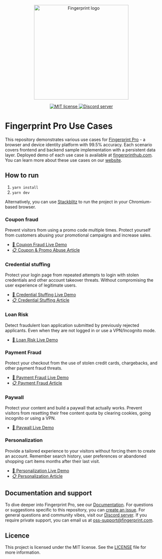<p align="center">
  <a href="https://fingerprint.com">
    <picture>
     <source media="(prefers-color-scheme: dark)" srcset="https://fingerprintjs.github.io/home/resources/logo_light.svg" />
     <source media="(prefers-color-scheme: light)" srcset="https://fingerprintjs.github.io/home/resources/logo_dark.svg" />
     <img src="https://fingerprintjs.github.io/home/resources/logo_dark.svg" alt="Fingerprint logo" width="312px" />
   </picture>
  </a>
</p>
<p align="center">
  <a href="https://opensource.org/licenses/MIT">
    <img src="https://img.shields.io/:license-mit-blue.svg" alt="MIT license">
  </a>
  <a href="https://discord.gg/39EpE2neBg">
    <img src="https://img.shields.io/discord/852099967190433792?style=logo&label=Discord&logo=Discord&logoColor=white" alt="Discord server">
  </a>
</p>

# Fingerprint Pro Use Cases

This repository demonstrates various use cases for [Fingerprint Pro](https://fingerprint.com) - a browser and device identity platform with 99.5% accuracy. Each scenario covers frontend and backend sample implementation with a persistent data layer. Deployed demo of each use case is available at [fingerprinthub.com](https://fingerprinthub.com/).
You can learn more about these use cases on our [website](https://fingerprint.com/use-cases).

## How to run

1. `yarn install`
2. `yarn dev`

Alternatively, you can use [Stackblitz](https://stackblitz.com/edit/nextjs-dmv5c7) to run the project in your Chromium-based browser.

### Coupon fraud

Prevent visitors from using a promo code multiple times. Protect yourself from customers abusing your promotional campaigns and increase sales.

- [🍿 Coupon Fraud Live Demo](https://fingerprinthub.com/coupon-fraud)
- [📋 Coupon & Promo Abuse Article](https://fingerprint.com/use-cases/coupon-promo-abuse/)

### Credential stuffing

Protect your login page from repeated attempts to login with stolen credentials and other account takeover threats. Without compromising the user experience of legitimate users.

- [🍿 Credential Stuffing Live Demo](https://fingerprinthub.com/credential-stuffing)
- [📋 Credential Stuffing Article](https://fingerprint.com/use-cases/credential-stuffing/)

### Loan Risk

Detect fraudulent loan application submitted by previously rejected applicants. Even when they are not logged in or use a VPN/Incognito mode.

- [🍿 Loan Risk Live Demo](https://fingerprinthub.com/loan-risk)

### Payment Fraud

Protect your checkout from the use of stolen credit cards, chargebacks, and other payment fraud threats.

- [🍿 Payment Fraud Live Demo](https://fingerprinthub.com/payment-fraud)
- [📋 Payment Fraud Article](https://fingerprint.com/use-cases/payment-fraud/)

### Paywall

Protect your content and build a paywall that actually works. Prevent visitors from resetting their free content quota by clearing cookies, going incognito or using a VPN.

- [🍿 Paywall Live Demo](https://fingerprinthub.com/paywall)

### Personalization

Provide a tailored experience to your visitors without forcing them to create an account. Remember search history, user preferences or abandoned shopping cart items months after their last visit.

- [🍿 Personalization Live Demo](https://fingerprinthub.com/personalization)
- [📋 Personalization Article](https://fingerprint.com/use-cases/personalization/)

## Documentation and support

To dive deeper into Fingerprint Pro, see our [Documentation](https://dev.fingerprint.com/docs). For questions or suggestions specific to this repository, you can [create an issue](https://github.com/fingerprintjs/fingerprintjs-pro-use-cases/issues/new). For general questions and community vibes, visit our [Discord server](https://discord.gg/39EpE2neBg). If you require private support, you can email us at [oss-support@fingerprint.com](oss-support@fingerprint.com).

## Licence

This project is licensed under the MIT license. See the [LICENSE](LICENSE) file for more information.
